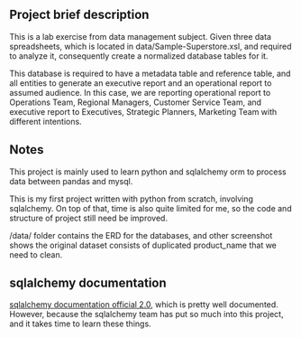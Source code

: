 ## Project brief description

This is a lab exercise from data management subject. Given three data spreadsheets, which is located in data/Sample-Superstore.xsl, and required to analyze it, consequently create a normalized database tables for it.

This database is required to have a metadata table and reference table, and all entities to generate an executive report and an operational report to assumed audience. In this case, we are reporting operational report to Operations Team, Regional Managers, Customer Service Team, and executive report to Executives, Strategic Planners, Marketing Team with different intentions.

## Notes

This project is mainly used to learn python and sqlalchemy orm to process data between pandas and mysql.

This is my first project written with python from scratch, involving sqlalchemy. On top of that, time is also quite limited for me, so the code and structure of project still need be improved.

/data/ folder contains the ERD for the databases, and other screenshot shows the original dataset consists of duplicated product_name that we need to clean.

## sqlalchemy documentation

[sqlalchemy documentation official 2.0](https://docs.sqlalchemy.org/en/20/index.html), which is pretty well documented. However, because the sqlalchemy team has put so much into this project, and it takes time to learn these things.